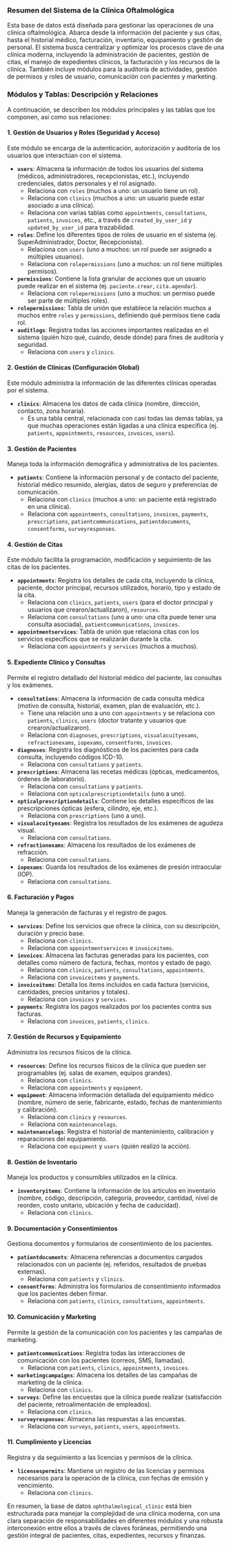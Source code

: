 ### Resumen del Sistema de la Clínica Oftalmológica

Esta base de datos está diseñada para gestionar las operaciones de una clínica oftalmológica. Abarca desde la información del paciente y sus citas, hasta el historial médico, facturación, inventario, equipamiento y gestión de personal. El sistema busca centralizar y optimizar los procesos clave de una clínica moderna, incluyendo la administración de pacientes, gestión de citas, el manejo de expedientes clínicos, la facturación y los recursos de la clínica. También incluye módulos para la auditoría de actividades, gestión de permisos y roles de usuario, comunicación con pacientes y marketing.

### Módulos y Tablas: Descripción y Relaciones

A continuación, se describen los módulos principales y las tablas que los componen, así como sus relaciones:

#### 1. Gestión de Usuarios y Roles (Seguridad y Acceso)
Este módulo se encarga de la autenticación, autorización y auditoría de los usuarios que interactúan con el sistema.

* **`users`**: Almacena la información de todos los usuarios del sistema (médicos, administradores, recepcionistas, etc.), incluyendo credenciales, datos personales y el rol asignado.
    * Relaciona con `roles` (muchos a uno: un usuario tiene un rol).
    * Relaciona con `clinics` (muchos a uno: un usuario puede estar asociado a una clínica).
    * Relaciona con varias tablas como `appointments`, `consultations`, `patients`, `invoices`, etc., a través de `created_by_user_id` y `updated_by_user_id` para trazabilidad.
* **`roles`**: Define los diferentes tipos de roles de usuario en el sistema (ej. SuperAdministrador, Doctor, Recepcionista).
    * Relaciona con `users` (uno a muchos: un rol puede ser asignado a múltiples usuarios).
    * Relaciona con `rolepermissions` (uno a muchos: un rol tiene múltiples permisos).
* **`permissions`**: Contiene la lista granular de acciones que un usuario puede realizar en el sistema (ej. `paciente.crear`, `cita.agendar`).
    * Relaciona con `rolepermissions` (uno a muchos: un permiso puede ser parte de múltiples roles).
* **`rolepermissions`**: Tabla de unión que establece la relación muchos a muchos entre `roles` y `permissions`, definiendo qué permisos tiene cada rol.
* **`auditlogs`**: Registra todas las acciones importantes realizadas en el sistema (quién hizo qué, cuándo, desde dónde) para fines de auditoría y seguridad.
    * Relaciona con `users` y `clinics`.

#### 2. Gestión de Clínicas (Configuración Global)
Este módulo administra la información de las diferentes clínicas operadas por el sistema.

* **`clinics`**: Almacena los datos de cada clínica (nombre, dirección, contacto, zona horaria).
    * Es una tabla central, relacionada con casi todas las demás tablas, ya que muchas operaciones están ligadas a una clínica específica (ej. `patients`, `appointments`, `resources`, `invoices`, `users`).

#### 3. Gestión de Pacientes
Maneja toda la información demográfica y administrativa de los pacientes.

* **`patients`**: Contiene la información personal y de contacto del paciente, historial médico resumido, alergias, datos de seguro y preferencias de comunicación.
    * Relaciona con `clinics` (muchos a uno: un paciente está registrado en una clínica).
    * Relaciona con `appointments`, `consultations`, `invoices`, `payments`, `prescriptions`, `patientcommunications`, `patientdocuments`, `consentforms`, `surveyresponses`.

#### 4. Gestión de Citas
Este módulo facilita la programación, modificación y seguimiento de las citas de los pacientes.

* **`appointments`**: Registra los detalles de cada cita, incluyendo la clínica, paciente, doctor principal, recursos utilizados, horario, tipo y estado de la cita.
    * Relaciona con `clinics`, `patients`, `users` (para el doctor principal y usuarios que crearon/actualizaron), `resources`.
    * Relaciona con `consultations` (uno a uno: una cita puede tener una consulta asociada), `patientcommunications`, `invoices`.
* **`appointmentservices`**: Tabla de unión que relaciona citas con los servicios específicos que se realizarán durante la cita.
    * Relaciona con `appointments` y `services` (muchos a muchos).

#### 5. Expediente Clínico y Consultas
Permite el registro detallado del historial médico del paciente, las consultas y los exámenes.

* **`consultations`**: Almacena la información de cada consulta médica (motivo de consulta, historial, examen, plan de evaluación, etc.).
    * Tiene una relación uno a uno con `appointments` y se relaciona con `patients`, `clinics`, `users` (doctor tratante y usuarios que crearon/actualizaron).
    * Relaciona con `diagnoses`, `prescriptions`, `visualacuityexams`, `refractionexams`, `iopexams`, `consentforms`, `invoices`.
* **`diagnoses`**: Registra los diagnósticos de los pacientes para cada consulta, incluyendo códigos ICD-10.
    * Relaciona con `consultations` y `patients`.
* **`prescriptions`**: Almacena las recetas médicas (ópticas, medicamentos, órdenes de laboratorio).
    * Relaciona con `consultations` y `patients`.
    * Relaciona con `opticalprescriptiondetails` (uno a uno).
* **`opticalprescriptiondetails`**: Contiene los detalles específicos de las prescripciones ópticas (esfera, cilindro, eje, etc.).
    * Relaciona con `prescriptions` (uno a uno).
* **`visualacuityexams`**: Registra los resultados de los exámenes de agudeza visual.
    * Relaciona con `consultations`.
* **`refractionexams`**: Almacena los resultados de los exámenes de refracción.
    * Relaciona con `consultations`.
* **`iopexams`**: Guarda los resultados de los exámenes de presión intraocular (IOP).
    * Relaciona con `consultations`.

#### 6. Facturación y Pagos
Maneja la generación de facturas y el registro de pagos.

* **`services`**: Define los servicios que ofrece la clínica, con su descripción, duración y precio base.
    * Relaciona con `clinics`.
    * Relaciona con `appointmentservices` e `invoiceitems`.
* **`invoices`**: Almacena las facturas generadas para los pacientes, con detalles como número de factura, fechas, montos y estado de pago.
    * Relaciona con `clinics`, `patients`, `consultations`, `appointments`.
    * Relaciona con `invoiceitems` y `payments`.
* **`invoiceitems`**: Detalla los ítems incluidos en cada factura (servicios, cantidades, precios unitarios y totales).
    * Relaciona con `invoices` y `services`.
* **`payments`**: Registra los pagos realizados por los pacientes contra sus facturas.
    * Relaciona con `invoices`, `patients`, `clinics`.

#### 7. Gestión de Recursos y Equipamiento
Administra los recursos físicos de la clínica.

* **`resources`**: Define los recursos físicos de la clínica que pueden ser programables (ej. salas de examen, equipos grandes).
    * Relaciona con `clinics`.
    * Relaciona con `appointments` y `equipment`.
* **`equipment`**: Almacena información detallada del equipamiento médico (nombre, número de serie, fabricante, estado, fechas de mantenimiento y calibración).
    * Relaciona con `clinics` y `resources`.
    * Relaciona con `maintenancelogs`.
* **`maintenancelogs`**: Registra el historial de mantenimiento, calibración y reparaciones del equipamiento.
    * Relaciona con `equipment` y `users` (quién realizó la acción).

#### 8. Gestión de Inventario
Maneja los productos y consumibles utilizados en la clínica.

* **`inventoryitems`**: Contiene la información de los artículos en inventario (nombre, código, descripción, categoría, proveedor, cantidad, nivel de reorden, costo unitario, ubicación y fecha de caducidad).
    * Relaciona con `clinics`.

#### 9. Documentación y Consentimientos
Gestiona documentos y formularios de consentimiento de los pacientes.

* **`patientdocuments`**: Almacena referencias a documentos cargados relacionados con un paciente (ej. referidos, resultados de pruebas externas).
    * Relaciona con `patients` y `clinics`.
* **`consentforms`**: Administra los formularios de consentimiento informados que los pacientes deben firmar.
    * Relaciona con `patients`, `clinics`, `consultations`, `appointments`.

#### 10. Comunicación y Marketing
Permite la gestión de la comunicación con los pacientes y las campañas de marketing.

* **`patientcommunications`**: Registra todas las interacciones de comunicación con los pacientes (correos, SMS, llamadas).
    * Relaciona con `patients`, `clinics`, `appointments`, `invoices`.
* **`marketingcampaigns`**: Almacena los detalles de las campañas de marketing de la clínica.
    * Relaciona con `clinics`.
* **`surveys`**: Define las encuestas que la clínica puede realizar (satisfacción del paciente, retroalimentación de empleados).
    * Relaciona con `clinics`.
* **`surveyresponses`**: Almacena las respuestas a las encuestas.
    * Relaciona con `surveys`, `patients`, `users`, `appointments`.

#### 11. Cumplimiento y Licencias
Registra y da seguimiento a las licencias y permisos de la clínica.

* **`licensespermits`**: Mantiene un registro de las licencias y permisos necesarios para la operación de la clínica, con fechas de emisión y vencimiento.
    * Relaciona con `clinics`.

En resumen, la base de datos `ophthalmological_clinic` está bien estructurada para manejar la complejidad de una clínica moderna, con una clara separación de responsabilidades en diferentes módulos y una robusta interconexión entre ellos a través de claves foráneas, permitiendo una gestión integral de pacientes, citas, expedientes, recursos y finanzas.